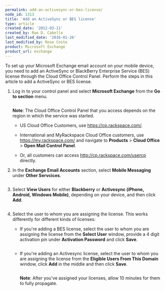 ```yaml
---
permalink: add-an-activesync-or-bes-license/
node_id: 1313
title: 'Add an ActiveSync or BES license'
type: article
created_date: '2012-03-11'
created_by: Rae D. Cabello
last_modified_date: '2016-01-26'
last_modified_by: Rose Coste
product: Microsoft Exchange
product_url: exchange
---
```


To set up your Microsoft Exchange email account on your mobile device,
you need to add an ActiveSync or BlackBerry Enterprise Service (BES)
license through the Cloud Office Control Panel. Perform the steps in
this article to add a ActiveSync or BES license.

1. Log in to your control panel and select **Microsoft Exchange** from
   the **Go to section** menu.

   <img src="{% asset_path exchange/add-an-activesync-or-bes-license/(E%26A)ActivesyncBES.png %}" alt="" />

   **Note**: The Cloud Office Control Panel that you access depends on the
   region in which the service was started.

   - US Cloud Office Customers, use <https://cp.rackspace.com/>.

   - International and MyRackspace Cloud Office customers, use
     <https://my.rackspace.com/> and navigate to **Products** &gt;
     **Cloud Office** &gt; **Open Mail Control Panel**.

   - Or, all customers can
     access <http://cp.rackspace.com/usercp> directly.

2. In the **Exchange Email Accounts** section, select **Mobile
   Messaging** under **Other Servcices**.

   <img src="{% asset_path exchange/add-an-activesync-or-bes-license/(E%26A)ActivesyncBes2.png %}" alt="" />

3. Select **View Users** for either **Blackberry** or **Activesync
   (iPhone, Android, Windows Mobile)**, depending on your device, and
   then click **Add**.

   <img src="{% asset_path exchange/add-an-activesync-or-bes-license/(E%26A)ActivesyncBes3.png %}" alt="" />

4. Select the user to whom you are assigning the license.
   This works differently for different kinds of licenses:

   - If you're adding a BES license, select the user to whom you are
     assigning the license from the **Select User** window, provide a
     4 digit activation pin under **Activation Password** and click
     **Save**.

     <img src="{% asset_path exchange/add-an-activesync-or-bes-license/(E%26A)ActivesyncBes5.png %}" alt="" />

   - If you're adding an Activesync license, select the user to whom
     you are assigning the license from the **Eligible Users From
     This Domain** window, click **Add** in the middle and then click
     **Save**.

     <img src="{% asset_path exchange/add-an-activesync-or-bes-license/(E%26A)ActivesyncBes6.png %}" alt="" />

     **Note**: After you've assigned your licenses, allow 10 minutes for
     them to fully propagate.
